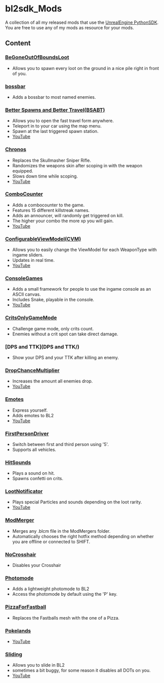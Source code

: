 # bl2sdk_Mods
A collection of all my released mods that use the [UnrealEngine PythonSDK](https://github.com/bl-sdk/PythonSDK).  
You are free to use any of my mods as resource for your mods.  


## Content

### [BeGoneOutOfBoundsLoot](BeGoneOutOfBoundsLoot/)  
- Allows you to spawn every loot on the ground in a nice pile right in front of you.

### [bossbar](bossbar/)  
- Adds a bossbar to most named enemies.

### [Better Spawns and Better Travel(BSABT)](BSABT/)
- Allows you to open the fast travel form anywhere.
- Teleport in to your car using the map menu.
- Spawn at the last triggered spawn station.
- [YouTube](https://www.youtube.com/watch?v=pY17YkKkTqg)

### [Chronos](Chronos/)
- Replaces the Skullmasher Sniper Rifle.
- Randomizes the weapons skin after scoping in with the weapon equipped.
- Slows down time while scoping.
- [YouTube](https://www.youtube.com/watch?v=lS_Dl43om0s)

### [ComboCounter](ComboCounter/)
- Adds a combocounter to the game.
- Features 15 different killstreak names.
- Adds an announcer, will randomly get triggered on kill.
- The higher your combo the more xp you will gain.
- [YouTube](https://www.youtube.com/watch?v=l_nP-QVjaJA)

### [ConfigurableViewModel(CVM)](ConfigurableViewModel/) 
- Allows you to easily change the ViewModel for each WeaponType with ingame sliders.
- Updates in real time.
- [YouTube](https://www.youtube.com/watch?v=nABmVIYpuXg)

### [ConsoleGames](ConsoleGames/)
- Adds a small framework for people to use the ingame console as an ASCII canvas.
- Includes Snake, playable in the console.
- [YouTube](https://www.youtube.com/watch?v=4prs9ELj0z8)

### [CritsOnlyGameMode](CritsOnlyGameMode/)
- Challenge game mode, only crits count.
- Enemies without a crit spot can take direct damage.

### [DPS and TTK](DPS and TTK/)
- Show your DPS and your TTK after killing an enemy.

### [DropChanceMultiplier](DropChanceMultiplier/)
- Increases the amount all enemies drop.
- [YouTube](https://www.youtube.com/watch?v=i2FpWyEcRrM)

### [Emotes](Emotes/)
- Express yourself.
- Adds emotes to BL2
- [YouTube](https://www.youtube.com/watch?v=NFrye102ENY)

### [FirstPersonDriver](FirstPersonDriver/)
- Switch between first and third person using '5'.
- Supports all vehicles.

### [HitSounds](HitSounds/)
- Plays a sound on hit.
- Spawns confetti on crits.

### [LootNotificator](LootNotificator/)
- Plays special Particles and sounds depending on the loot rarity.
- [YouTube](https://www.youtube.com/watch?v=lUML6lXfW14)

### [ModMerger](ModMerger/)
- Merges any .blcm file in the ModMergers folder.
- Automatically chooses the right hotfix method depending on whether you are offline or connected to SHIFT.

### [NoCrosshair](NoCrosshair/)
- Disables your Crosshair

### [Photomode](Photomode/)
- Adds a lightweight photomode to BL2
- Access the photomode by default using the 'P' key.

### [PizzaForFastball](PizzaForFastball/)
- Replaces the Fastballs mesh with the one of a Pizza.

### [Pokelands](Pokelands/)
- [YouTube](https://www.youtube.com/watch?v=r1H_Z9LRDUU&t)

### [Sliding](Sliding/)
- Allows you to slide in BL2
- sometimes a bit buggy, for some reason it disables all DOTs on you.
- [YouTube](https://www.youtube.com/watch?v=u0Ao8SGIbVU&t)

